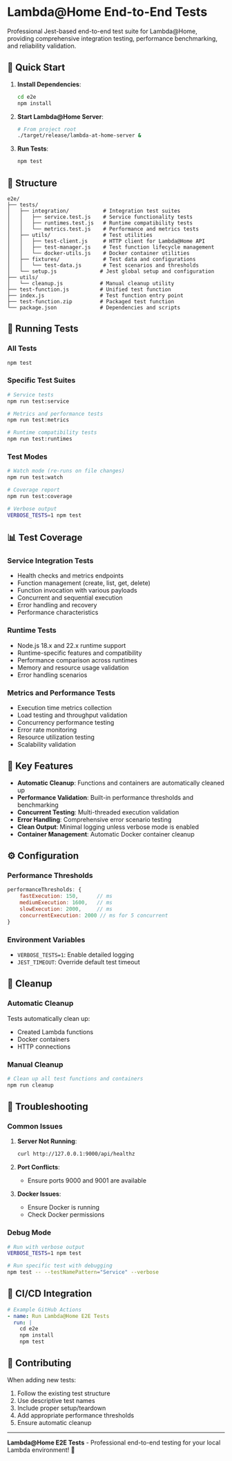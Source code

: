 # Lambda@Home End-to-End Tests

Professional Jest-based end-to-end test suite for Lambda@Home, providing comprehensive integration testing, performance benchmarking, and reliability validation.

## 🚀 Quick Start

1. **Install Dependencies**:
   ```bash
   cd e2e
   npm install
   ```

2. **Start Lambda@Home Server**:
   ```bash
   # From project root
   ./target/release/lambda-at-home-server &
   ```

3. **Run Tests**:
   ```bash
   npm test
   ```

## 📁 Structure

```
e2e/
├── tests/
│   ├── integration/           # Integration test suites
│   │   ├── service.test.js    # Service functionality tests
│   │   ├── runtimes.test.js   # Runtime compatibility tests
│   │   └── metrics.test.js    # Performance and metrics tests
│   ├── utils/                 # Test utilities
│   │   ├── test-client.js     # HTTP client for Lambda@Home API
│   │   ├── test-manager.js    # Test function lifecycle management
│   │   └── docker-utils.js    # Docker container utilities
│   ├── fixtures/              # Test data and configurations
│   │   └── test-data.js       # Test scenarios and thresholds
│   └── setup.js              # Jest global setup and configuration
├── utils/
│   └── cleanup.js            # Manual cleanup utility
├── test-function.js          # Unified test function
├── index.js                  # Test function entry point
├── test-function.zip         # Packaged test function
└── package.json              # Dependencies and scripts
```

## 🧪 Running Tests

### All Tests
```bash
npm test
```

### Specific Test Suites
```bash
# Service tests
npm run test:service

# Metrics and performance tests
npm run test:metrics

# Runtime compatibility tests
npm run test:runtimes
```

### Test Modes
```bash
# Watch mode (re-runs on file changes)
npm run test:watch

# Coverage report
npm run test:coverage

# Verbose output
VERBOSE_TESTS=1 npm test
```

## 📊 Test Coverage

### Service Integration Tests
- Health checks and metrics endpoints
- Function management (create, list, get, delete)
- Function invocation with various payloads
- Concurrent and sequential execution
- Error handling and recovery
- Performance characteristics

### Runtime Tests
- Node.js 18.x and 22.x runtime support
- Runtime-specific features and compatibility
- Performance comparison across runtimes
- Memory and resource usage validation
- Error handling scenarios

### Metrics and Performance Tests
- Execution time metrics collection
- Load testing and throughput validation
- Concurrency performance testing
- Error rate monitoring
- Resource utilization testing
- Scalability validation

## 🎯 Key Features

- **Automatic Cleanup**: Functions and containers are automatically cleaned up
- **Performance Validation**: Built-in performance thresholds and benchmarking
- **Concurrent Testing**: Multi-threaded execution validation
- **Error Handling**: Comprehensive error scenario testing
- **Clean Output**: Minimal logging unless verbose mode is enabled
- **Container Management**: Automatic Docker container cleanup

## ⚙️ Configuration

### Performance Thresholds
```javascript
performanceThresholds: {
    fastExecution: 150,      // ms
    mediumExecution: 1600,   // ms
    slowExecution: 2000,     // ms
    concurrentExecution: 2000 // ms for 5 concurrent
}
```

### Environment Variables
- `VERBOSE_TESTS=1`: Enable detailed logging
- `JEST_TIMEOUT`: Override default test timeout

## 🧹 Cleanup

### Automatic Cleanup
Tests automatically clean up:
- Created Lambda functions
- Docker containers
- HTTP connections

### Manual Cleanup
```bash
# Clean up all test functions and containers
npm run cleanup
```

## 🔧 Troubleshooting

### Common Issues

1. **Server Not Running**:
   ```bash
   curl http://127.0.0.1:9000/api/healthz
   ```

2. **Port Conflicts**:
   - Ensure ports 9000 and 9001 are available

3. **Docker Issues**:
   - Ensure Docker is running
   - Check Docker permissions

### Debug Mode
```bash
# Run with verbose output
VERBOSE_TESTS=1 npm test

# Run specific test with debugging
npm test -- --testNamePattern="Service" --verbose
```

## 🚀 CI/CD Integration

```yaml
# Example GitHub Actions
- name: Run Lambda@Home E2E Tests
  run: |
    cd e2e
    npm install
    npm test
```

## 📝 Contributing

When adding new tests:
1. Follow the existing test structure
2. Use descriptive test names
3. Include proper setup/teardown
4. Add appropriate performance thresholds
5. Ensure automatic cleanup

---

**Lambda@Home E2E Tests** - Professional end-to-end testing for your local Lambda environment! 🚀
